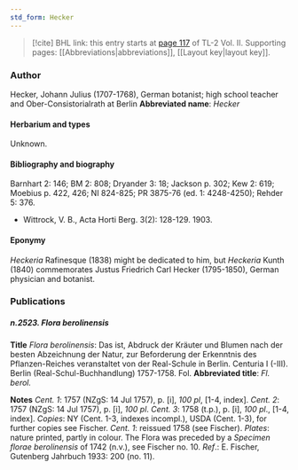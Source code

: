 ```yaml
---
std_form: Hecker
---
```


> [!cite] BHL link: this entry starts at [page 117](https://www.biodiversitylibrary.org/page/33068359) of TL-2 Vol. II.
> Supporting pages: [[Abbreviations|abbreviations]], [[Layout key|layout key]].

### Author

Hecker, Johann Julius (1707-1768), German botanist; high school teacher and Ober-Consistorialrath at Berlin 
**Abbreviated name**: *Hecker*

#### Herbarium and types

Unknown.

#### Bibliography and biography

Barnhart 2: 146; BM 2: 808; Dryander 3: 18; Jackson p. 302; Kew 2: 619; Moebius p. 422, 426; NI 824-825; PR 3875-76 (ed. 1: 4248-4250); Rehder 5: 376.
- Wittrock, V. B., Acta Horti Berg. 3(2): 128-129. 1903.

#### Eponymy

*Heckeria* Rafinesque (1838) might be dedicated to him, but *Heckeria* Kunth (1840) commemorates Justus Friedrich Carl Hecker (1795-1850), German physician and botanist.

### Publications

##### n.2523. Flora berolinensis

**Title**
*Flora berolinensis*: Das ist, Abdruck der Kräuter und Blumen nach der besten Abzeichnung der Natur, zur Beforderung der Erkenntnis des Pflanzen-Reiches veranstaltet von der Real-Schule in Berlin. Centuria I (-III). Berlin (Real-Schul-Buchhandlung) 1757-1758. Fol.
**Abbreviated title**: *Fl. berol.*

**Notes**
*Cent. 1*: 1757 (NZgS: 14 Jul 1757), p. \[i\], *100 pl*, \[1-4, index\].
*Cent. 2*: 1757 (NZgS: 14 Jul 1757), p. \[i\], *100 pl*.
*Cent. 3*: 1758 (t.p.), p. \[i\], *100 pl*., \[1-4, index\].
*Copies*: NY (Cent. 1-3, indexes incompl.), USDA (Cent. 1-3), for further copies see Fischer.
*Cent. 1*: reissued 1758 (see Fischer). *Plates*: nature printed, partly in colour.
The Flora was preceded by a *Specimen florae berolinensis* of 1742 (n.v.), see Fischer no. 10.
*Ref*.: E. Fischer, Gutenberg Jahrbuch 1933: 200 (no. 11).

